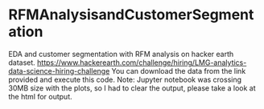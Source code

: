 # RFMAnalysisandCustomerSegmentation
EDA and customer segmentation with RFM analysis on hacker earth dataset. https://www.hackerearth.com/challenge/hiring/LMG-analytics-data-science-hiring-challenge
You can download the data from the link provided and execute this code.
Note: Jupyter notebook was crossing 30MB size with the plots, so I had to clear the output, please take a look at the html for output.
